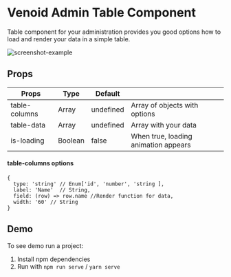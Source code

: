 # Venoid Admin Table Component

Table component for your administration provides you good options how to load and render your data in a simple table.

![screenshot-example](https://bitbucket.org/venoid/admin-table/raw/a8d03e2292c2e1757405fee426075b8f9439fd4a/images/example.png)

## Props
| Props         | Type    | Default   |                                      |
|---------------|---------|-----------|--------------------------------------|
| table-columns | Array   | undefined | Array of objects with options        |
| table-data    | Array   | undefined | Array with your data                 |
| is-loading    | Boolean | false     | When true, loading animation appears |

#### table-columns options
```
{
  type: 'string' // Enum['id', 'number', 'string ],
  label: 'Name'  // String,
  field: (row) => row.name //Render function for data,
  width: '60' // String
}
```

## Demo
To see demo run a project:

1. Install npm dependencies
2. Run with `npm run serve` / `yarn serve`
